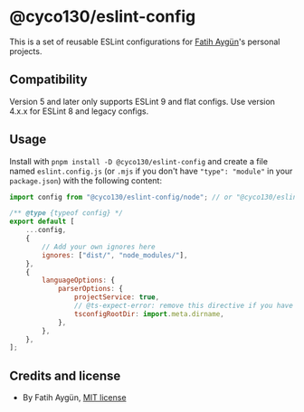 # @cyco130/eslint-config

This is a set of reusable ESLint configurations for [Fatih Aygün](https://github.com/cyco130)'s personal projects.

## Compatibility

Version 5 and later only supports ESLint 9 and flat configs. Use version 4.x.x for ESLint 8 and legacy configs.

## Usage

Install with `pnpm install -D @cyco130/eslint-config` and create a file named `eslint.config.js` (or `.mjs` if you don't have `"type": "module"` in your `package.json`) with the following content:

```js
import config from "@cyco130/eslint-config/node"; // or "@cyco130/eslint-config/react"

/** @type {typeof config} */
export default [
	...config,
	{
		// Add your own ignores here
		ignores: ["dist/", "node_modules/"],
	},
	{
		languageOptions: {
			parserOptions: {
				projectService: true,
				// @ts-expect-error: remove this directive if you have Node type definitions in your project
				tsconfigRootDir: import.meta.dirname,
			},
		},
	},
];
```

## Credits and license

-   By Fatih Aygün, [MIT license](./LICENSE)

